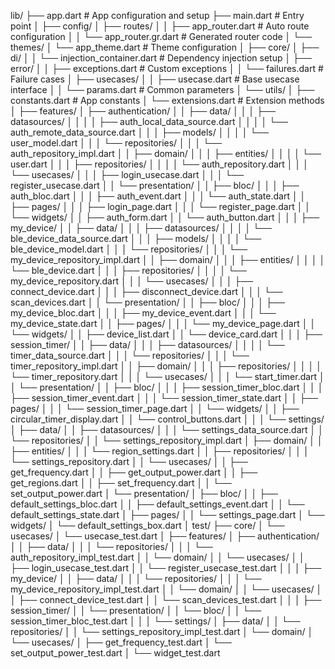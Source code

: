 lib/
├── app.dart # App configuration and setup
├── main.dart # Entry point
│
├── config/
│ ├── routes/
│ │ ├── app_router.dart # Auto route configuration
│ │ └── app_router.gr.dart # Generated router code
│ └── themes/
│ └── app_theme.dart # Theme configuration
│
├── core/
│ ├── di/
│ │ └── injection_container.dart # Dependency injection setup
│ ├── error/
│ │ ├── exceptions.dart # Custom exceptions
│ │ └── failures.dart # Failure cases
│ ├── usecases/
│ │ ├── usecase.dart # Base usecase interface
│ │ └── params.dart # Common parameters
│ └── utils/
│ ├── constants.dart # App constants
│ └── extensions.dart # Extension methods
│
├── features/
│ ├── authentication/
│ │ ├── data/
│ │ │ ├── datasources/
│ │ │ │ ├── auth_local_data_source.dart
│ │ │ │ └── auth_remote_data_source.dart
│ │ │ ├── models/
│ │ │ │ └── user_model.dart
│ │ │ └── repositories/
│ │ │ └── auth_repository_impl.dart
│ │ ├── domain/
│ │ │ ├── entities/
│ │ │ │ └── user.dart
│ │ │ ├── repositories/
│ │ │ │ └── auth_repository.dart
│ │ │ └── usecases/
│ │ │ ├── login_usecase.dart
│ │ │ └── register_usecase.dart
│ │ └── presentation/
│ │ ├── bloc/
│ │ │ ├── auth_bloc.dart
│ │ │ ├── auth_event.dart
│ │ │ └── auth_state.dart
│ │ ├── pages/
│ │ │ ├── login_page.dart
│ │ │ └── register_page.dart
│ │ └── widgets/
│ │ ├── auth_form.dart
│ │ └── auth_button.dart
│ │
│ ├── my_device/
│ │ ├── data/
│ │ │ ├── datasources/
│ │ │ │ └── ble_device_data_source.dart
│ │ │ ├── models/
│ │ │ │ └── ble_device_model.dart
│ │ │ └── repositories/
│ │ │ └── my_device_repository_impl.dart
│ │ ├── domain/
│ │ │ ├── entities/
│ │ │ │ └── ble_device.dart
│ │ │ ├── repositories/
│ │ │ │ └── my_device_repository.dart
│ │ │ └── usecases/
│ │ │ ├── connect_device.dart
│ │ │ ├── disconnect_device.dart
│ │ │ └── scan_devices.dart
│ │ └── presentation/
│ │ ├── bloc/
│ │ │ ├── my_device_bloc.dart
│ │ │ ├── my_device_event.dart
│ │ │ └── my_device_state.dart
│ │ ├── pages/
│ │ │ └── my_device_page.dart
│ │ └── widgets/
│ │ ├── device_list.dart
│ │ └── device_card.dart
│ │
│ ├── session_timer/
│ │ ├── data/
│ │ │ ├── datasources/
│ │ │ │ └── timer_data_source.dart
│ │ │ └── repositories/
│ │ │ └── timer_repository_impl.dart
│ │ ├── domain/
│ │ │ ├── repositories/
│ │ │ │ └── timer_repository.dart
│ │ │ └── usecases/
│ │ │ └── start_timer.dart
│ │ └── presentation/
│ │ ├── bloc/
│ │ │ ├── session_timer_bloc.dart
│ │ │ ├── session_timer_event.dart
│ │ │ └── session_timer_state.dart
│ │ ├── pages/
│ │ │ └── session_timer_page.dart
│ │ └── widgets/
│ │ ├── circular_timer_display.dart
│ │ └── control_buttons.dart
│ │
│ └── settings/
│ ├── data/
│ │ ├── datasources/
│ │ │ └── settings_data_source.dart
│ │ └── repositories/
│ │ └── settings_repository_impl.dart
│ ├── domain/
│ │ ├── entities/
│ │ │ └── region_settings.dart
│ │ ├── repositories/
│ │ │ └── settings_repository.dart
│ │ └── usecases/
│ │ ├── get_frequency.dart
│ │ ├── get_output_power.dart
│ │ ├── get_regions.dart
│ │ ├── set_frequency.dart
│ │ └── set_output_power.dart
│ └── presentation/
│ ├── bloc/
│ │ ├── default_settings_bloc.dart
│ │ ├── default_settings_event.dart
│ │ └── default_settings_state.dart
│ ├── pages/
│ │ └── settings_page.dart
│ └── widgets/
│ └── default_settings_box.dart
│
test/
├── core/
│ └── usecases/
│ └── usecase_test.dart
│
├── features/
│ ├── authentication/
│ │ ├── data/
│ │ │ └── repositories/
│ │ │ └── auth_repository_impl_test.dart
│ │ └── domain/
│ │ └── usecases/
│ │ ├── login_usecase_test.dart
│ │ └── register_usecase_test.dart
│ │
│ ├── my_device/
│ │ ├── data/
│ │ │ └── repositories/
│ │ │ └── my_device_repository_impl_test.dart
│ │ └── domain/
│ │ └── usecases/
│ │ ├── connect_device_test.dart
│ │ └── scan_devices_test.dart
│ │
│ ├── session_timer/
│ │ └── presentation/
│ │ └── bloc/
│ │ └── session_timer_bloc_test.dart
│ │
│ └── settings/
│ ├── data/
│ │ └── repositories/
│ │ └── settings_repository_impl_test.dart
│ └── domain/
│ └── usecases/
│ ├── get_frequency_test.dart
│ └── set_output_power_test.dart
│
└── widget_test.dart
